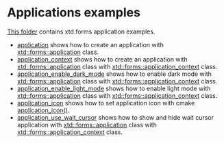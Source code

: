 # Applications examples

[This folder](..) contains xtd.forms application examples.

* [application](application/README.md) shows how to create an application with [xtd::forms::application](../../src/xtd_forms/include/xtd/forms/application.hpp) class.
* [application_context](application_context/README.md) shows how to create an application with [xtd::forms::application](../../src/xtd_forms/include/xtd/forms/application.hpp) class with [xtd::forms::application_context](../src/xtd_forms/include/xtd/forms/application_context.hpp) class.
* [application_enable_dark_mode](application_enable_dark_mode/README.md) shows how to enable dark mode with [xtd::forms::application](../../src/xtd_forms/include/xtd/forms/application.hpp) class with [xtd::forms::application_context](../src/xtd_forms/include/xtd/forms/application_context.hpp) class.
* [application_enable_light_mode](application_enable_light_mode/README.md) shows how to enable light mode with [xtd::forms::application](../../src/xtd_forms/include/xtd/forms/application.hpp) class with [xtd::forms::application_context](../src/xtd_forms/include/xtd/forms/application_context.hpp) class.
* [application_icon](application_icon/README.md) shows how to set application icon with cmake [application_icon()](application_icon/CMakeLists.txt).
* [application_use_wait_cursor](application_use_wait_cursor/README.md) shows how to show and hide wait cursor application with [xtd::forms::application](../../src/xtd_forms/include/xtd/forms/application.hpp) class with [xtd::forms::application_context](../src/xtd_forms/include/xtd/forms/application_context.hpp) class.
